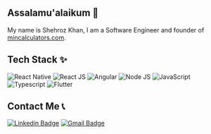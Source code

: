 ## Assalamu'alaikum 🙏
My name is Shehroz Khan, I am a Software Engineer and founder of [mincalculators.com](https://minicalculators.com/). 


## Tech Stack ✨
![React Native](https://img.shields.io/badge/React_Native-20232A?style=for-the-badge&logo=react&logoColor=61DAFB)
![React JS](https://img.shields.io/badge/React-20232A?style=for-the-badge&logo=react&logoColor=61DAFB)
![Angular](https://img.shields.io/badge/Angular-DD0031?style=for-the-badge&logo=angular&logoColor=white)
![Node JS](https://img.shields.io/badge/Node.js-43853D?style=for-the-badge&logo=node.js&logoColor=white)
![JavaScript](https://img.shields.io/badge/JavaScript-F7DF1E?style=for-the-badge&logo=javascript&logoColor=black) 
![Typescript](https://img.shields.io/badge/TypeScript-007ACC?style=for-the-badge&logo=typescript&logoColor=white)
![Flutter](https://img.shields.io/badge/Flutter-02569B?style=for-the-badge&logo=flutter&logoColor=white)

## Contact Me 📞
[![Linkedin Badge](https://img.shields.io/badge/-Shehroz%20Khan-blue?style=flat-square&logo=Linkedin&logoColor=white&link=https://www.linkedin.com/in/hafizshehroz/)](https://www.linkedin.com/in/hafizshehroz/)
[![Gmail Badge](https://img.shields.io/badge/-shehrozsherazkhan@gmail.com-c14438?style=flat-square&logo=Gmail&logoColor=white&link=mailto:shehrozsherazkhan@gmail.com)](mailto:shehrozsherazkhan@gmail.com)

<!--
## GitHub Stats 📈
![GitHub Stats](https://github-readme-stats.vercel.app/api?username=hafizshehroz&show_icons=true&theme=dracula)

-->


<!--
**hafizshehroz/hafizshehroz** is a ✨ _special_ ✨ repository because its `README.md` (this file) appears on your GitHub profile.

Here are some ideas to get you started:

- 🔭 I’m currently working on ...
- 🌱 I’m currently learning ...
- 👯 I’m looking to collaborate on ...
- 🤔 I’m looking for help with ...
- 💬 Ask me about ...
- 📫 How to reach me: ...
- 😄 Pronouns: ...
- ⚡ Fun fact: ...
-->
